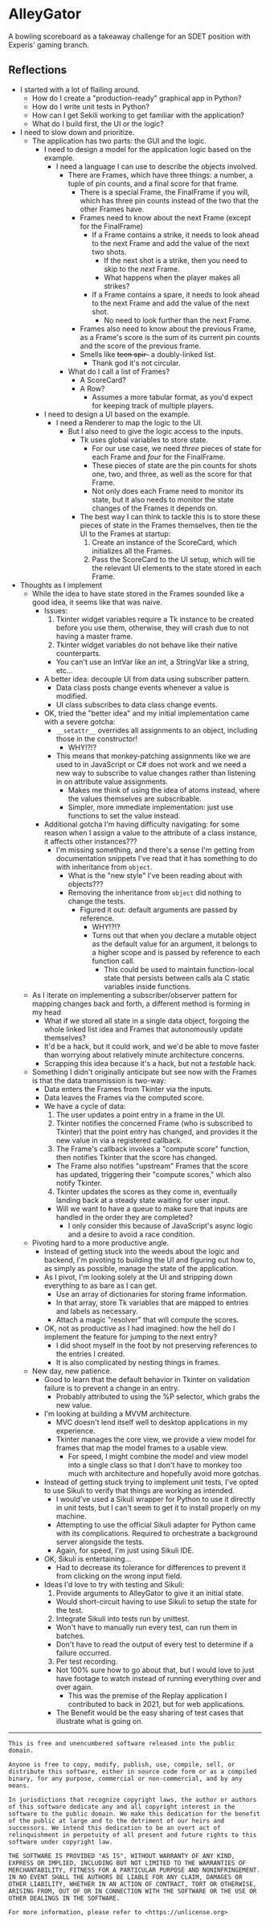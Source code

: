 # AlleyGator

A bowling scoreboard as a takeaway challenge for an SDET position with Experis'
gaming branch.

## Reflections

* I started with a lot of flailing around.
  * How do I create a "production-ready" graphical app in Python?
  * How do I write unit tests in Python?
  * How can I get Sekili working to get familiar with the application?
  * What do I build first, the UI or the logic?
* I need to slow down and prioritize.
  * The application has two parts: the GUI and the logic.
    * I need to design a model for the application logic based on the example.
      * I need a language I can use to describe the objects involved.
        * There are Frames, which have three things: a number, a tuple of pin
          counts, and a final score for that frame.
          * There is a special Frame, the FinalFrame if you will, which has three
            pin counts instead of the two that the other Frames have.
          * Frames need to know about the next Frame (except for the FinalFrame)
            * If a Frame contains a strike, it needs to look ahead to the next
              Frame and add the value of the next two shots.
              * If the next shot is a strike, then you need to skip to the _next_
                Frame.
              * What happens when the player makes all strikes?
            * If a Frame contains a spare, it needs to look ahead to the next
              Frame and add the value of the next shot.
              * No need to look further than the next Frame.
          * Frames also need to know about the previous Frame, as a Frame's
            score is the sum of its current pin counts and the score of the
            previous frame.
          * Smells like ~~teen spir-~~ a doubly-linked list.
            * Thank god it's not circular.
        * What do I call a list of Frames?
          * A ScoreCard?
          * A Row?
            * Assumes a more tabular format, as you'd expect for keeping track
              of multiple players.
    * I need to design a UI based on the example.
      * I need a Renderer to map the logic to the UI.
        * But I also need to give the logic access to the inputs.
          * Tk uses global variables to store state.
            * For our use case, we need _three_ pieces of state for each
              Frame and _four_ for the FinalFrame.
            * These pieces of state are the pin counts for shots one, two, and
              three, as well as the score for that Frame.
            * Not only does each Frame need to monitor its state, but it
              also needs to monitor the state changes of the Frames it depends
              on.
          * The best way I can think to tackle this is to store these pieces of
            state in the Frames themselves, then tie the UI to the Frames at
            startup:
            1. Create an instance of the ScoreCard, which initializes all the
              Frames.
            2. Pass the ScoreCard to the UI setup, which will tie the relevant
              UI elements to the state stored in each Frame.
* Thoughts as I implement
  * While the idea to have state stored in the Frames sounded like a good idea,
    it seems like that was naive.
    * Issues:
      1. Tkinter widget variables require a Tk instance to be created before you
        use them, otherwise, they will crash due to not having a master frame.
      2. Tkinter widget variables do not behave like their native counterparts.
        * You can't use an IntVar like an int, a StringVar like a string, etc...
    * A better idea: decouple UI from data using subscriber pattern.
      * Data class posts change events whenever a value is modified.
      * UI class subscribes to data class change events.
    * OK, tried the "better idea" and my initial implementation came with a
      severe gotcha:
      * `__setattr__` overrides all assignments to an object, including those in
        the constructor!
        * WHY!?!?
      * This means that monkey-patching assignments like we are used to in
        JavaScript or C# does not work and we need a new way to subscribe to
        value changes rather than listening in on attribute value assignments.
        * Makes me think of using the idea of atoms instead, where the values
          themselves are subscribable.
        * Simpler, more immediate implementation: just use functions to set the
          value instead.
    * Additional gotcha I'm having difficulty navigating: for some reason when
      I assign a value to the attribute of a class instance, it affects other
      instances???
      * I'm missing something, and there's a sense I'm getting from
        documentation snippets I've read that it has something to do with
        inheritance from `object`.
        * What is the "new style" I've been reading about with objects???
        * Removing the inheritance from `object` did nothing to change the tests.
          * Figured it out: default arguments are passed by reference.
            * WHY!?!?
            * Turns out that when you declare a mutable object as the default
              value for an argument, it belongs to a higher scope and is passed
              by reference to each function call.
              * This could be used to maintain function-local state that persists
                between calls ala C static variables inside functions.
  * As I iterate on implementing a subscriber/observer pattern for mapping
    changes back and forth, a different method is forming in my head
    * What if we stored all state in a single data object, forgoing the whole
      linked list idea and Frames that autonomously update themselves?
    * It'd be a hack, but it could work, and we'd be able to move faster than
      worrying about relatively minute architecture concerns.
    * Scrapping this idea because it's a hack, but not a _testable_ hack.
  * Something I didn't originally anticipate but see now with the Frames is that
    the data transmission is two-way:
    * Data enters the Frames from Tkinter via the inputs.
    * Data leaves the Frames via the computed score.
    * We have a cycle of data:
      1. The user updates a point entry in a frame in the UI.
      2. Tkinter notifies the concerned Frame (who is subscribed to Tkinter)
        that the point entry has changed, and provides it the new value in via
        a registered callback.
      3. The Frame's callback invokes a "compute score" function, then notifies
        Tkinter that the score has changed.
        * The Frame also notifies "upstream" Frames that the score has updated,
          triggering their "compute scores," which also notify Tkinter.
      4. Tkinter updates the scores as they come in, eventually landing back at
        a steady state waiting for user input.
        * Will we want to have a queue to make sure that inputs are handled in
          the order they are completed?
          * I only consider this because of JavaScript's async logic and a desire
            to avoid a race condition.
  * Pivoting hard to a more productive angle.
    * Instead of getting stuck into the weeds about the logic and backend, I'm
      pivoting to building the UI and figuring out how to, as simply as possible,
      manage the state of the application.
    * As I pivot, I'm looking solely at the UI and stripping down everything to
      as bare as I can get.
      * Use an array of dictionaries for storing frame information.
      * In that array, store Tk variables that are mapped to entries and labels
        as necessary.
      * Attach a magic "resolver" that will compute the scores.
    * OK, not as productive as I had imagined: how the hell do I implement the
      feature for jumping to the next entry?
      * I did shoot myself in the foot by not preserving references to the
        entries I created.
      * It is also complicated by nesting things in frames.
  * New day, new patience.
    * Good to learn that the default behavior in Tkinter on validation failure is
      to prevent a change in an entry.
      * Probably attributed to using the %P selector, which grabs the new value.
    * I'm looking at building a MVVM architecture.
      * MVC doesn't lend itself well to desktop applications in my experience.
      * Tkinter manages the core view, we provide a view model for frames that
        map the model frames to a usable view.
        * For speed, I might combine the model and view model into a single class
          so that I don't have to monkey too much with architecture and hopefully
          avoid more gotchas.
    * Instead of getting stuck trying to implement unit tests, I've opted to use
      Sikuli to verify that things are working as intended.
      * I would've used a Sikuli wrapper for Python to use it directly
        in unit tests, but I can't seem to get it to install properly on my
        machine.
      * Attempting to use the official Sikuli adapter for Python came with its
        complications. Required to orchestrate a background server alongside
        the tests.
      * Again, for speed, I'm just using Sikuli IDE.
    * OK, Sikuli is entertaining...
      * Had to decrease its tolerance for differences to prevent it from clicking
        on the wrong input field.
    * Ideas I'd love to try with testing and Sikuli:
      1. Provide arguments to AlleyGator to give it an initial state.
        * Would short-circuit having to use Sikuli to setup the state for the test.
      2. Integrate Sikuli into tests run by unittest.
        * Won't have to manually run every test, can run them in batches.
        * Don't have to read the output of every test to determine if a failure occurred.
      3. Per test recording.
        * Not 100% sure how to go about that, but I would love to just have footage
          to watch instead of running everything over and over again.
          * This was the premise of the Replay application I contributed to
            back in 2021, but for web applications.
        * The Benefit would be the easy sharing of test cases that illustrate
          what is going on.

---

```
This is free and unencumbered software released into the public domain.

Anyone is free to copy, modify, publish, use, compile, sell, or
distribute this software, either in source code form or as a compiled
binary, for any purpose, commercial or non-commercial, and by any
means.

In jurisdictions that recognize copyright laws, the author or authors
of this software dedicate any and all copyright interest in the
software to the public domain. We make this dedication for the benefit
of the public at large and to the detriment of our heirs and
successors. We intend this dedication to be an overt act of
relinquishment in perpetuity of all present and future rights to this
software under copyright law.

THE SOFTWARE IS PROVIDED "AS IS", WITHOUT WARRANTY OF ANY KIND,
EXPRESS OR IMPLIED, INCLUDING BUT NOT LIMITED TO THE WARRANTIES OF
MERCHANTABILITY, FITNESS FOR A PARTICULAR PURPOSE AND NONINFRINGEMENT.
IN NO EVENT SHALL THE AUTHORS BE LIABLE FOR ANY CLAIM, DAMAGES OR
OTHER LIABILITY, WHETHER IN AN ACTION OF CONTRACT, TORT OR OTHERWISE,
ARISING FROM, OUT OF OR IN CONNECTION WITH THE SOFTWARE OR THE USE OR
OTHER DEALINGS IN THE SOFTWARE.

For more information, please refer to <https://unlicense.org>
```
